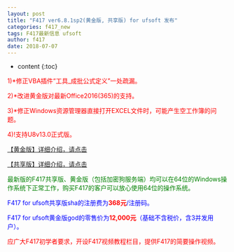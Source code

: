 ```yaml
---
layout: post
title: "F417 ver6.8.1sp2(黄金版, 共享版) for ufsoft 发布"
categories: f417_new
tags: F417最新信息 ufsoft
author: f417
date: 2018-07-07
---
```


* content
{:toc}



<p><font color="red">1)*修正VBA插件“工具_成批公式定义”一处疏漏。</font></p>

<p><font color="red">2)*改进黄金版对最新Office2016(365)的支持。</font></p>

<p><font color="red">3)*修正Windows资源管理器直接打开EXCEL文件时，可能产生空工作簿的问题。</font></p>

<p><font color="red">4)!支持U8v13.0正式版。</font></p>


[【黄金版】详细介绍，请点击](/blog/f417_uf_gold)

[【共享版】详细介绍，请点击](/blog/f417_uf_share)

<p><font color="green">最新版的F417共享版、黄金版（包括加密狗服务端）均可以在64位的Windows操作系统下正常工作，购买F417的客户可以放心使用64位的操作系统。</font></p>

<p><font color="blue">F417 for ufsoft共享版sha的注册费为<font color="red"><b>368元</b></font>/注册码。</font></p>

<p><font color="blue">F417 for ufsoft黄金版god的零售价为<font color="red"><b>12,000元</b></font>（基础不含税价，含3并发用户）。</font></p>

<p><font color="red">应广大F417初学者要求，开设F417视频教程栏目，提供F417的简要操作视频。</font></p>
